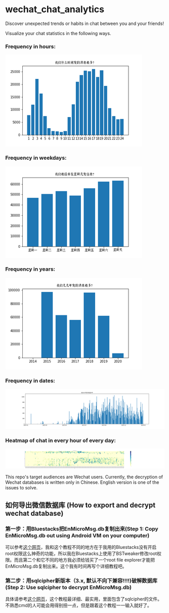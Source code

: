 # wechat_chat_analytics

Discover unexpected trends or habits in chat between you and your friends!

Visualize your chat statistics in the following ways.

### Frequency in hours:

![alt text][hours]

### Frequency in weekdays:

![alt text][weekdays]

### Frequency in years:
![alt text][years]

### Frequency in dates:
![alt text][dates]

### Heatmap of chat in every hour of every day:
![alt text][heatmap]

This repo's target audiences are Wechat users. Currently, the decryption of Wechat databases is written only in Chinese. English version is one of the issues to solve.

## 如何导出微信数据库 (How to export and decrypt wechat database)

### 第一步：用Bluestacks把EnMicroMsg.db复制出来(Step 1: Copy EnMicroMsg.db out using Android VM on your computer)
可以参考[这个网页](https://www.jianshu.com/p/3065087ea1b0)，我和这个教程不同的地方在于我用的Bluestacks没有开启root权限这么神奇的功能，所以我在Bluestacks上使用了BSTweaker修改root权限。而且第二个和它不同的地方我必须给钱买了一个root file explorer才能把EnMicroMsg.db复制出来。这个我有时间再写个详细教程吧。

### 第二步：用sqlcipher新版本（3.x, 默认不向下兼容!!!!)破解数据库(Step 2: Use sqlcipher to decrypt EnMicroMsg.db)
具体请参考[这个网页](https://www.sy2k.com/2018/%E5%BE%AE%E4%BF%A1%E6%95%B0%E6%8D%AE%E5%BA%93%E5%AF%BC%E5%87%BA%E5%B9%B6%E7%A0%B4%E8%A7%A3/)，这个教程最详细、最实用，里面包含了sqlcipher的文件。不熟悉cmd的人可能会用得别扭一点，但是跟着这个教程一一输入就好了。

[hours]: https://github.com/winnieshen96/wechat_chat_analytics/blob/master/plots/hours.png

[weekdays]: https://github.com/winnieshen96/wechat_chat_analytics/blob/master/plots/weekday.png

[years]: https://github.com/winnieshen96/wechat_chat_analytics/blob/master/plots/years.png

[dates]: https://github.com/winnieshen96/wechat_chat_analytics/blob/master/plots/date/2015.png

[heatmap]: https://github.com/winnieshen96/wechat_chat_analytics/blob/master/plots/hour/2015.png
